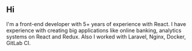 ## Hi

I'm a front-end developer with 5+ years of experience with React. I have experience with creating big applications like online banking, analytics systems on React and Redux. Also I worked with Laravel, Nginx, Docker, GitLab CI.
